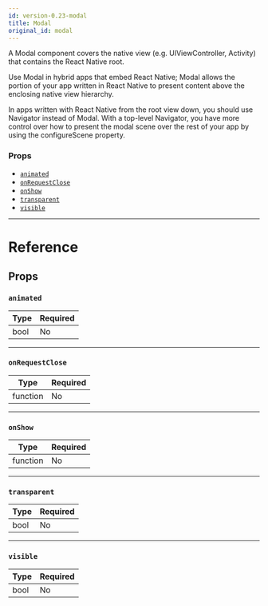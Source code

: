 ```yaml
---
id: version-0.23-modal
title: Modal
original_id: modal
---
```

A Modal component covers the native view (e.g. UIViewController, Activity)
that contains the React Native root.

Use Modal in hybrid apps that embed React Native; Modal allows the portion of
your app written in React Native to present content above the enclosing
native view hierarchy.

In apps written with React Native from the root view down, you should use
Navigator instead of Modal. With a top-level Navigator, you have more control
over how to present the modal scene over the rest of your app by using the
configureScene property.

### Props

- [`animated`](modal.md#animated)
- [`onRequestClose`](modal.md#onrequestclose)
- [`onShow`](modal.md#onshow)
- [`transparent`](modal.md#transparent)
- [`visible`](modal.md#visible)






---

# Reference

## Props

### `animated`



| Type | Required |
| - | - |
| bool | No |




---

### `onRequestClose`



| Type | Required |
| - | - |
| function | No |




---

### `onShow`



| Type | Required |
| - | - |
| function | No |




---

### `transparent`



| Type | Required |
| - | - |
| bool | No |




---

### `visible`



| Type | Required |
| - | - |
| bool | No |






